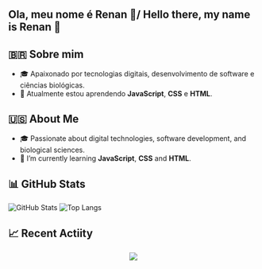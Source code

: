 ## Ola, meu nome é Renan 👋/ Hello there, my name is Renan 👋

<!--
**RenBio/RenBio** is a ✨ _special_ ✨ repository because its `README.md` (this file) appears on your GitHub profile.

Here are some ideas to get you started:

## 🇧🇷 Sobre mim
- 🎓 Apaixonado por tecnologias digitais, desenvolvimento de software e ciências biológicas.  
- 🌱 Atualmente estou aprendendo **JavaScript** e **HTML**.

## 🇺🇸 About Me
- 🎓 Passionate about digital technologies, software development, and biological sciences.  
- 🌱 I’m currently learning **JavaScript** and **HTML**.
-->

## 🇧🇷 Sobre mim
- 🎓 Apaixonado por tecnologias digitais, desenvolvimento de software e ciências biológicas.  
- 🌱 Atualmente estou aprendendo **JavaScript**, **CSS** e **HTML**.

## 🇺🇸 About Me
- 🎓 Passionate about digital technologies, software development, and biological sciences.  
- 🌱 I’m currently learning **JavaScript**, **CSS** and **HTML**.

## 📊 GitHub Stats

![GitHub Stats](https://github-readme-stats.vercel.app/api?username=RenBio&show_icons=true&theme=tokyonight)
![Top Langs](https://github-readme-stats.vercel.app/api/top-langs/?username=RenBio&layout=compact&theme=tokyonight)

## 📈 Recent Actiity

<p align="center">
  <img src="https://github-readme-streak-stats-eight.vercel.app?user=RenBio&theme=tokyonight" />
</p>

